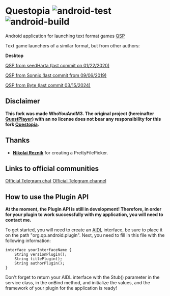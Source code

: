 # Questopia ![android-test](https://github.com/l3ger0j/QuestPlayerAndroid/actions/workflows/android-test.yml/badge.svg) ![android-build](https://github.com/l3ger0j/QuestPlayerAndroid/actions/workflows/android-build.yml/badge.svg)

Android application for launching text format games [QSP](https://qsp.su/) 

Text game launchers of a similar format, but from other authors:

**Desktop**

[QSP from seedHarta (last commit on 01/22/2020)](https://github.com/seedhartha/qsp) 

[QSP from Sonnix (last commit from 09/06/2019)](https://gitlab.com/Sonnix1/Qqsp)

[QSP from Byte (last commit 03/15/2024)](https://github.com/QSPFoundation/qsp)

## Disclaimer

**This fork was made WhoYouAndM3. The original project (hereinafter **[QuestPlayer](https://github.com/seedhartha/QuestPlayer)**) with an no license does not bear any responsibility for this fork **[Questopia](https://github.com/l3ger0j/Questopia.git)**.**

## Thanks

* **[Nikolai Reznik](https://github.com/shirrumon)** for creating a PrettyFilePicker.

## Links to official communities

[Official Telegram chat](https://t.me/QuestopiaChat)
[Official Telegram channel](https://t.me/PixNPunk)

## How to use the Plugin API

**At the moment, the Plugin API is still in development! Therefore, in order for your plugin to work successfully with my application, you will need to contact me.**

To get started, you will need to create an [AIDL](https://developer.android.com/guide/components/aidl) interface, be sure to place it on the path "org.qp.android.plugin". Next, you need to fill in this file with the following information:

```
interface yourInterfaceName {
    String versionPlugin();
    String titlePlugin();
    String authorPlugin();
}
```
Don't forget to return your AIDL interface with the Stub() parameter in the service class, in the onBind method, and initialize the values, and the framework of your plugin for the application is ready!
